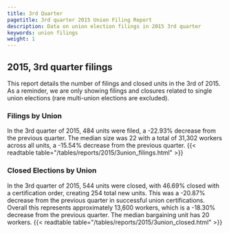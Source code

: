 ```yaml
---
title: 3rd Quarter 
pagetitle: 3rd quarter 2015 Union Filing Report
description: Data on union election filings in 2015 3rd quarter 
keywords: union filings
weight: 1
---
```


## 2015, 3rd quarter filings

This report details the number of filings and closed units in the 3rd of 2015. As a reminder, we are only showing filings and closures related to single union elections (rare multi-union elections are excluded).

### Filings by Union
In the 3rd quarter of 2015, 484 units were filed, a -22.93% decrease from the previous quarter. The median size was 22 with a total of 31,302 workers across all units, a -15.54% decrease from the previous quarter.
{{< readtable table="/tables/reports/2015/3union_filings.html" >}}

### Closed Elections by Union
In the 3rd quarter of 2015, 544 units were closed, with 46.69% closed with a certification order, creating 254 total new units. This was a -20.87% decrease from the previous quarter in successful union certifications. Overall this represents approximately 13,600 workers, which is a -18.30% decrease from the previous quarter. The median bargaining unit has 20 workers.
{{< readtable table="/tables/reports/2015/3union_closed.html" >}}
